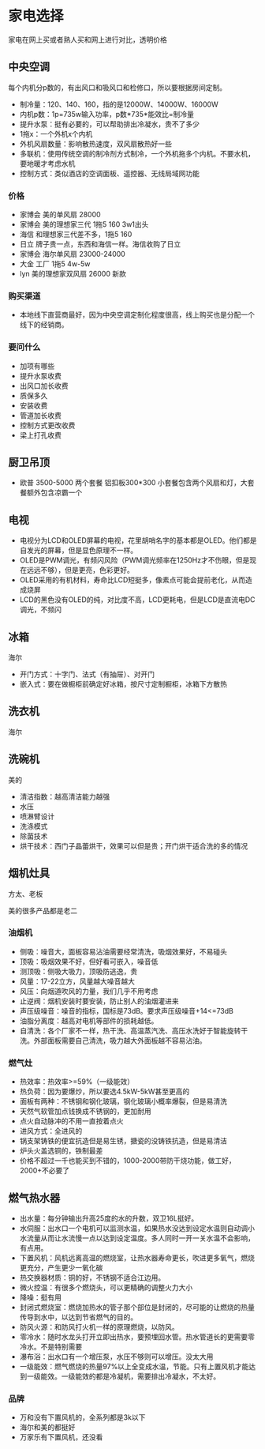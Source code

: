 # 家电选择

家电在网上买或者熟人买和网上进行对比，透明价格

## 中央空调

每个内机分p数的，有出风口和吸风口和检修口，所以要根据房间定制。

* 制冷量：120、140、160，指的是12000W、14000W、16000W
* 内机p数：1p=735w输入功率，p数\*735\*能效比=制冷量
* 提升水泵：挺有必要的，可以帮助排出冷凝水，贵不了多少
* 1拖x：一个外机x个内机
* 外机风扇数量：影响散热速度，双风扇散热好一些
* 多联机：使用传统空调的制冷剂方式制冷，一个外机拖多个内机。不要水机，要地暖才考虑水机
* 控制方式：类似酒店的空调面板、遥控器、无线局域网功能

### 价格

* 家博会 美的单风扇 28000
* 家博会 美的理想家三代 1拖5 160 3w1出头
* 海信 和理想家三代差不多，1拖5 160
* 日立 牌子贵一点，东西和海信一样。海信收购了日立
* 家博会 海尔单风扇 23000-24000
* 大金 工厂 1拖5 4w-5w
* lyn 美的理想家双风扇 26000 新款

### 购买渠道

* 本地线下直营商最好，因为中央空调定制化程度很高，线上购买也是分配一个线下的经销商。

### 要问什么

* 加项有哪些
* 提升水泵收费
* 出风口加长收费
* 质保多久
* 安装收费
* 管道加长收费
* 控制方式更改收费
* 梁上打孔收费

## 厨卫吊顶

* 欧普 3500-5000 两个套餐 铝扣板300*300 小套餐包含两个风扇和灯，大套餐额外包含凉霸一个

## 电视

* 电视分为LCD和OLED屏幕的电视，花里胡哨名字的基本都是OLED。他们都是自发光的屏幕，但是显色原理不一样。
* OLED是PWM调光，有频闪风险（PWM调光频率在1250Hz才不伤眼，但是现在远远不够），但是更亮，色彩更好。
* OLED采用的有机材料，寿命比LCD短挺多，像素点可能会提前老化，从而造成烧屏
* LCD的黑色没有OLED的纯，对比度不高，LCD更耗电，但是LCD是直流电DC调光，不频闪

## 冰箱

海尔

* 开门方式：十字门、法式（有抽屉）、对开门
* 嵌入式：要在做橱柜前确定好冰箱，按尺寸定制橱柜，冰箱下方散热

## 洗衣机

海尔

## 洗碗机

美的

* 清洁指数：越高清洁能力越强
* 水压
* 喷淋臂设计
* 洗涤模式
* 除菌技术
* 烘干技术：西门子晶蕾烘干，效果可以但是贵；开门烘干适合洗的多的情况

## 烟机灶具

方太、老板

美的很多产品都是老二

### 油烟机

* 侧吸：噪音大，面板容易沾油需要经常清洗，吸烟效果好，不易碰头
* 顶吸：吸烟效果不好，但好看可嵌入，噪音低
* 测顶吸：侧吸大吸力，顶吸防逃逸，贵
* 风量：17-22立方，风量越大噪音越大
* 风压：向烟道吹风的力量，我们几乎不用考虑
* 止逆阀：烟机安装时要安装，防止别人的油烟灌进来
* 声压级噪音：噪音的指标，国标是73dB。要求声压级噪音+14<=73dB
* 油脂分离度：越高对电机等部件的损耗越低。
* 自清洗：各个厂家不一样，热干洗、高温蒸汽洗、高压水洗好于智能旋转干洗。外部面板需要自己清洗，吸力越大外面板越不容易沾油。

### 燃气灶

* 热效率：热效率>=59%（一级能效）
* 热负荷：因为要爆炒，所以要选4.5kW-5kW甚至更高的
* 面板有两种：不锈钢和钢化玻璃，钢化玻璃小概率爆裂，但是易清洗
* 天然气软管加点钱换成不锈钢的，更加耐用
* 点火自动脉冲的不用一直按着点火
* 进风方式：全进风的
* 锅支架铸铁的便宜抗造但是易生锈，搪瓷的没铸铁抗造，但是易清洁
* 炉头火盖选铜的，铁制最差
* 价格不超过一千也能买到不错的，1000-2000带防干烧功能，做工好，2000+不必要了

## 燃气热水器

* 出水量：每分钟输出升高25度的水的升数，双卫16L挺好。
* 水伺服：出水口一个电机可以监测水温，如果热水没达到设定水温则自动调小水流量从而让水流慢一点以达到设定温度。多人同时一开一关水温不会影响，有点用。
* 下置风机：风机远离高温的燃烧室，让热水器寿命更长，吹进更多氧气，燃烧更充分，产生更少一氧化碳
* 热交换器材质：铜的好，不锈钢不适合江边用。
* 微火控温：有很多个燃烧头，可以更精确的调整火力大小
* 降噪：挺有用
* 封闭式燃烧室：燃烧加热水的管子那个部位是封闭的，尽可能的让燃烧的热量传导到水中，以达到节省燃气的目的。
* 防风火源：和防风打火机一样的原理燃烧，以防风。
* 零冷水：随时水龙头打开立即出热水，要预埋回水管。热水管道长的更需要零冷水。不是特别需要
* 瀑布浴：出水口有一个增压泵，水压不够则可以增压。没太大用
* 一级能效：燃气燃烧的热量97%以上全变成水温，节能。只有上置风机才能达到一级能效。一级能效的都是冷凝机，需要排出冷凝水，不太好。

### 品牌

* 万和没有下置风机的，全系列都是3k以下
* 海尔和美的都挺好
* 万家乐有下置风机，还没看